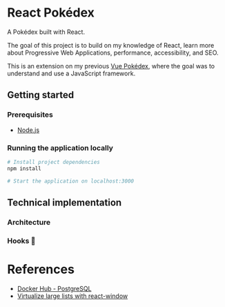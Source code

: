 # React Pokédex

A Pokédex built with React.

The goal of this project is to build on my knowledge of React, learn more about Progressive Web Applications, performance, accessibility, and SEO.

This is an extension on my previous [Vue Pokédex](https://github.com/shadforth/vue-pokedex), where the goal was to understand and use a JavaScript framework.

## Getting started

### Prerequisites

- [Node.js](https://nodejs.org)

### Running the application locally

```bash
# Install project dependencies
npm install

# Start the application on localhost:3000

```

## Technical implementation

### Architecture

### Hooks 🔪

# References

- [Docker Hub - PostgreSQL](https://hub.docker.com/_/postgres)
- [Virtualize large lists with react-window](https://web.dev/virtualize-long-lists-react-window)
